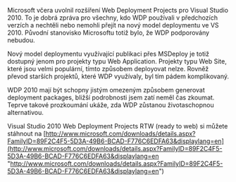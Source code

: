 <!-- dcterms:identifier = aspnetcz#266 -->
<!-- dcterms:title = Web Deployment Projects pro Visual Studio 2010 -->
<!-- dcterms:abstract = Microsoft včera uvolnil rozšíření Web Deployment Projects pro Visual Studio 2010. To je dobrá zpráva pro všechny, kdo WDP používali v předchozích verzích a nechtěli nebo nemohli přejít na nový model deploymentu ve VS 2010. -->
<!-- np9:categoryId = 7 -->
<!-- x4w:category = Software -->
<!-- np9:authorId = 1 -->
<!-- np9:authorEmail = michal.valasek@altairis.cz -->
<!-- dcterms:creator = Michal Altair Valášek -->
<!-- dcterms:created = 2010-05-25T21:20:15.87+02:00 -->
<!-- dcterms:date = 2010-05-25T21:20:15.87+02:00 -->

Microsoft včera uvolnil rozšíření Web Deployment Projects pro Visual Studio 2010. To je dobrá zpráva pro všechny, kdo WDP používali v předchozích verzích a nechtěli nebo nemohli přejít na nový model deploymentu ve VS 2010. Původní stanovisko Microsoftu totiž bylo, že WDP podporovány nebudou.

Nový model deploymentu využívající publikaci přes MSDeploy je totiž dostupný jenom pro projekty typu Web Application. Projekty typu Web Site, které jsou velmi populární, tímto způsobem deployovat nelze. Rovněž převod starších projektů, které WDP využívaly, byl tím pádem komplikovaný.

WDP 2010 mají být schopny jistým omezeným způsobem generovat deployment packages, bližší podrobnosti jsem zatí neměl čas zkoumat. Teprve takové prozkoumání ukáže, zda WDP zůstanou životaschopnou alternativou.

Visual Studio 2010 Web Deployment Projects RTW (ready to web) si můžete stáhnout na [http://www.microsoft.com/downloads/details.aspx?FamilyID=89F2C4F5-5D3A-49B6-BCAD-F776C6EDFA63&displaylang=en](http://www.microsoft.com/downloads/details.aspx?FamilyID=89F2C4F5-5D3A-49B6-BCAD-F776C6EDFA63&displaylang=en "http://www.microsoft.com/downloads/details.aspx?FamilyID=89F2C4F5-5D3A-49B6-BCAD-F776C6EDFA63&displaylang=en")